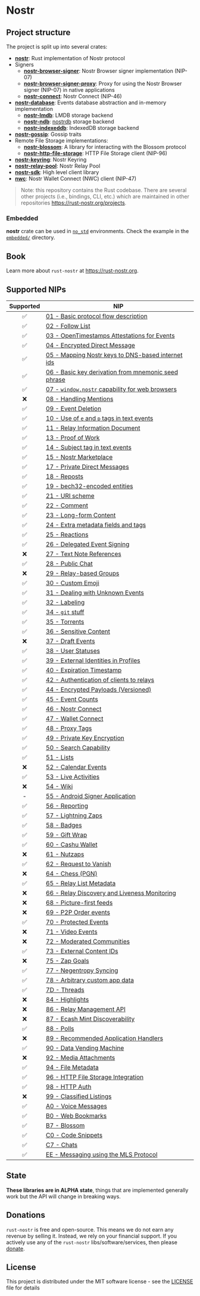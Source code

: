 # Nostr

## Project structure

The project is split up into several crates:

- [**nostr**](./crates/nostr): Rust implementation of Nostr protocol
- Signers
    - [**nostr-browser-signer**](./signer/nostr-browser-signer): Nostr Browser signer implementation (NIP-07)
    - [**nostr-browser-signer-proxy**](./signer/nostr-browser-signer-proxy): Proxy for using the Nostr Browser signer (NIP-07) in native applications
    - [**nostr-connect**](./signer/nostr-connect): Nostr Connect (NIP-46) 
- [**nostr-database**](./database/nostr-database): Events database abstraction and in-memory implementation
    - [**nostr-lmdb**](./database/nostr-lmdb): LMDB storage backend
    - [**nostr-ndb**](./database/nostr-ndb): [nostrdb](https://github.com/damus-io/nostrdb) storage backend
    - [**nostr-indexeddb**](./database/nostr-indexeddb): IndexedDB storage backend
- [**nostr-gossip**](./gossip/nostr-gossip): Gossip traits
- Remote File Storage implementations:
    - [**nostr-blossom**](./rfs/nostr-blossom): A library for interacting with the Blossom protocol
    - [**nostr-http-file-storage**](./rfs/nostr-http-file-storage): HTTP File Storage client (NIP-96)
- [**nostr-keyring**](./crates/nostr-keyring): Nostr Keyring
- [**nostr-relay-pool**](./crates/nostr-relay-pool): Nostr Relay Pool
- [**nostr-sdk**](./crates/nostr-sdk): High level client library
- [**nwc**](./crates/nwc): Nostr Wallet Connect (NWC) client (NIP-47)

> Note: this repository contains the Rust codebase.
> There are several other projects (i.e., bindings, CLI, etc.)
> which are maintained in other repositories <https://rust-nostr.org/projects>.

### Embedded

**nostr** crate can be used in [`no_std`](https://docs.rust-embedded.org/book/intro/no-std.html) environments.
Check the example in the [`embedded/`](./crates/nostr/examples/embedded) directory.

## Book

Learn more about `rust-nostr` at <https://rust-nostr.org>.

## Supported NIPs

| Supported | NIP                                                                                                             |
|:---------:|-----------------------------------------------------------------------------------------------------------------|
|     ✅     | [01 - Basic protocol flow description](https://github.com/nostr-protocol/nips/blob/master/01.md)                |
|     ✅     | [02 - Follow List](https://github.com/nostr-protocol/nips/blob/master/02.md)                                    |
|     ✅     | [03 - OpenTimestamps Attestations for Events](https://github.com/nostr-protocol/nips/blob/master/03.md)         |
|     ✅     | [04 - Encrypted Direct Message](https://github.com/nostr-protocol/nips/blob/master/04.md)                       |
|     ✅     | [05 - Mapping Nostr keys to DNS-based internet ids](https://github.com/nostr-protocol/nips/blob/master/05.md)   |
|     ✅     | [06 - Basic key derivation from mnemonic seed phrase](https://github.com/nostr-protocol/nips/blob/master/06.md) |
|     ✅     | [07 - `window.nostr` capability for web browsers](https://github.com/nostr-protocol/nips/blob/master/07.md)     |
|     ❌     | [08 - Handling Mentions](https://github.com/nostr-protocol/nips/blob/master/08.md)                              |
|     ✅     | [09 - Event Deletion](https://github.com/nostr-protocol/nips/blob/master/09.md)                                 |
|     ✅     | [10 - Use of `e` and `p` tags in text events](https://github.com/nostr-protocol/nips/blob/master/10.md)         |
|     ✅     | [11 - Relay Information Document](https://github.com/nostr-protocol/nips/blob/master/11.md)                     |
|     ✅     | [13 - Proof of Work](https://github.com/nostr-protocol/nips/blob/master/13.md)                                  |
|     ✅     | [14 - Subject tag in text events](https://github.com/nostr-protocol/nips/blob/master/14.md)                     |
|     ✅     | [15 - Nostr Marketplace](https://github.com/nostr-protocol/nips/blob/master/15.md)                              |
|     ✅     | [17 - Private Direct Messages](https://github.com/nostr-protocol/nips/blob/master/17.md)                        |
|     ✅     | [18 - Reposts](https://github.com/nostr-protocol/nips/blob/master/18.md)                                        |
|     ✅     | [19 - bech32-encoded entities](https://github.com/nostr-protocol/nips/blob/master/19.md)                        |
|     ✅     | [21 - URI scheme](https://github.com/nostr-protocol/nips/blob/master/21.md)                                     |
|     ✅     | [22 - Comment](https://github.com/nostr-protocol/nips/blob/master/22.md)                                        |
|     ✅     | [23 - Long-form Content](https://github.com/nostr-protocol/nips/blob/master/23.md)                              |
|     ✅     | [24 - Extra metadata fields and tags](https://github.com/nostr-protocol/nips/blob/master/24.md)                 |
|     ✅     | [25 - Reactions](https://github.com/nostr-protocol/nips/blob/master/25.md)                                      |
|     ✅     | [26 - Delegated Event Signing](https://github.com/nostr-protocol/nips/blob/master/26.md)                        |
|     ❌     | [27 - Text Note References](https://github.com/nostr-protocol/nips/blob/master/27.md)                           |
|     ✅     | [28 - Public Chat](https://github.com/nostr-protocol/nips/blob/master/28.md)                                    |
|     ❌     | [29 - Relay-based Groups](https://github.com/nostr-protocol/nips/blob/master/29.md)                             |
|     ✅     | [30 - Custom Emoji](https://github.com/nostr-protocol/nips/blob/master/30.md)                                   |
|     ✅     | [31 - Dealing with Unknown Events](https://github.com/nostr-protocol/nips/blob/master/31.md)                    |
|     ✅     | [32 - Labeling](https://github.com/nostr-protocol/nips/blob/master/32.md)                                       |
|     ✅     | [34 - `git` stuff](https://github.com/nostr-protocol/nips/blob/master/34.md)                                    |
|     ✅     | [35 - Torrents](https://github.com/nostr-protocol/nips/blob/master/35.md)                                       |
|     ✅     | [36 - Sensitive Content](https://github.com/nostr-protocol/nips/blob/master/36.md)                              |
|     ❌     | [37 - Draft Events](https://github.com/nostr-protocol/nips/blob/master/37.md)                                   |
|     ✅     | [38 - User Statuses](https://github.com/nostr-protocol/nips/blob/master/38.md)                                  |
|     ✅     | [39 - External Identities in Profiles](https://github.com/nostr-protocol/nips/blob/master/39.md)                |
|     ✅     | [40 - Expiration Timestamp](https://github.com/nostr-protocol/nips/blob/master/40.md)                           |
|     ✅     | [42 - Authentication of clients to relays](https://github.com/nostr-protocol/nips/blob/master/42.md)            |
|     ✅     | [44 - Encrypted Payloads (Versioned)](https://github.com/nostr-protocol/nips/blob/master/44.md)                 |
|     ✅     | [45 - Event Counts](https://github.com/nostr-protocol/nips/blob/master/45.md)                                   |
|     ✅     | [46 - Nostr Connect](https://github.com/nostr-protocol/nips/blob/master/46.md)                                  |
|     ✅     | [47 - Wallet Connect](https://github.com/nostr-protocol/nips/blob/master/47.md)                                 |
|     ✅     | [48 - Proxy Tags](https://github.com/nostr-protocol/nips/blob/master/48.md)                                     |
|     ✅     | [49 - Private Key Encryption](https://github.com/nostr-protocol/nips/blob/master/49.md)                         |
|     ✅     | [50 - Search Capability](https://github.com/nostr-protocol/nips/blob/master/50.md)                              |
|     ✅     | [51 - Lists](https://github.com/nostr-protocol/nips/blob/master/51.md)                                          |
|     ❌     | [52 - Calendar Events](https://github.com/nostr-protocol/nips/blob/master/52.md)                                |
|     ✅     | [53 - Live Activities](https://github.com/nostr-protocol/nips/blob/master/53.md)                                |
|     ❌     | [54 - Wiki](https://github.com/nostr-protocol/nips/blob/master/54.md)                                           |
|     -     | [55 - Android Signer Application](https://github.com/nostr-protocol/nips/blob/master/55.md)                     |
|     ✅     | [56 - Reporting](https://github.com/nostr-protocol/nips/blob/master/56.md)                                      |
|     ✅     | [57 - Lightning Zaps](https://github.com/nostr-protocol/nips/blob/master/57.md)                                 |
|     ✅     | [58 - Badges](https://github.com/nostr-protocol/nips/blob/master/58.md)                                         |
|     ✅     | [59 - Gift Wrap](https://github.com/nostr-protocol/nips/blob/master/59.md)                                      |
|     ✅     | [60 - Cashu Wallet](https://github.com/nostr-protocol/nips/blob/master/60.md)                                   |
|     ❌     | [61 - Nutzaps](https://github.com/nostr-protocol/nips/blob/master/61.md)                                        |
|     ✅     | [62 - Request to Vanish](https://github.com/nostr-protocol/nips/blob/master/62.md)                              |
|     ❌     | [64 - Chess (PGN)](https://github.com/nostr-protocol/nips/blob/master/64.md)                                    |
|     ✅     | [65 - Relay List Metadata](https://github.com/nostr-protocol/nips/blob/master/65.md)                            |
|     ❌     | [66 - Relay Discovery and Liveness Monitoring](https://github.com/nostr-protocol/nips/blob/master/66.md)        |
|     ❌     | [68 - Picture-first feeds](https://github.com/nostr-protocol/nips/blob/master/68.md)                            |
|     ❌     | [69 - P2P Order events](https://github.com/nostr-protocol/nips/blob/master/69.md)                               |
|     ✅     | [70 - Protected Events](https://github.com/nostr-protocol/nips/blob/master/70.md)                               |
|     ❌     | [71 - Video Events](https://github.com/nostr-protocol/nips/blob/master/71.md)                                   |
|     ❌     | [72 - Moderated Communities](https://github.com/nostr-protocol/nips/blob/master/72.md)                          |
|     ✅     | [73 - External Content IDs](https://github.com/nostr-protocol/nips/blob/master/73.md)                           |
|     ❌     | [75 - Zap Goals](https://github.com/nostr-protocol/nips/blob/master/75.md)                                      |
|     ✅     | [77 - Negentropy Syncing](https://github.com/nostr-protocol/nips/blob/master/77.md)                             |
|     ✅     | [78 - Arbitrary custom app data](https://github.com/nostr-protocol/nips/blob/master/78.md)                      |
|     ✅     | [7D - Threads](https://github.com/nostr-protocol/nips/blob/master/7D.md)                                        |
|     ❌     | [84 - Highlights](https://github.com/nostr-protocol/nips/blob/master/84.md)                                     |
|     ❌     | [86 - Relay Management API](https://github.com/nostr-protocol/nips/blob/master/86.md)                           |
|     ❌     | [87 - Ecash Mint Discoverability](https://github.com/nostr-protocol/nips/blob/master/87.md)                     |
|     ✅     | [88 - Polls](https://github.com/nostr-protocol/nips/blob/master/88.md)                                          |
|     ❌     | [89 - Recommended Application Handlers](https://github.com/nostr-protocol/nips/blob/master/89.md)               |
|     ✅     | [90 - Data Vending Machine](https://github.com/nostr-protocol/nips/blob/master/90.md)                           |
|     ❌     | [92 - Media Attachments](https://github.com/nostr-protocol/nips/blob/master/92.md)                              |
|     ✅     | [94 - File Metadata](https://github.com/nostr-protocol/nips/blob/master/94.md)                                  |
|     ✅     | [96 - HTTP File Storage Integration](https://github.com/nostr-protocol/nips/blob/master/96.md)                  |
|     ✅     | [98 - HTTP Auth](https://github.com/nostr-protocol/nips/blob/master/98.md)                                      |
|     ❌     | [99 - Classified Listings](https://github.com/nostr-protocol/nips/blob/master/99.md)                            |
|     ✅     | [A0 - Voice Messages](https://github.com/nostr-protocol/nips/blob/master/A0.md)                                 |
|     ✅     | [B0 - Web Bookmarks](https://github.com/nostr-protocol/nips/blob/master/B0.md)                                  |
|     ✅     | [B7 - Blossom](https://github.com/nostr-protocol/nips/blob/master/B7.md)                                        |
|     ✅     | [C0 - Code Snippets](https://github.com/nostr-protocol/nips/blob/master/C0.md)                                  |
|     ✅     | [C7 - Chats](https://github.com/nostr-protocol/nips/blob/master/C7.md)                                          |
|     ✅     | [EE - Messaging using the MLS Protocol](https://github.com/nostr-protocol/nips/blob/master/EE.md)               |

## State

**These libraries are in ALPHA state**, things that are implemented generally work but the API will change in breaking ways.

## Donations

`rust-nostr` is free and open-source. This means we do not earn any revenue by selling it. Instead, we rely on your financial support. If you actively use any of the `rust-nostr` libs/software/services, then please [donate](https://rust-nostr.org/donate).

## License

This project is distributed under the MIT software license - see the [LICENSE](LICENSE) file for details
